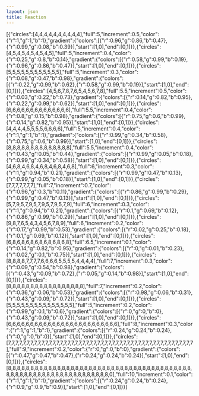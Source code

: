 ```yaml
---
layout: json
title: Reaction
---
```


[{"circles":[4,4,4,4,4,4,4,4,4,4],"full":5,"increment":0.5,"color":{"r":1,"g":1,"b":1},"gradient":{"colors":[{"r":0.96,"g":0.86,"b":0.47},{"r":0.99,"g":0.08,"b":0.39}],"start":[1,0],"end":[0,1]}},{"circles":[4,5,4,5,4,5,4,5,4,5],"full":5,"increment":0.4,"color":{"r":0.25,"g":0.8,"b":0.14},"gradient":{"colors":[{"r":0.58,"g":0.99,"b":0.19},{"r":0.96,"g":0.86,"b":0.47}],"start":[1,0],"end":[0,1]}},{"circles":[5,5,5,5,5,5,5,5,5,5,5,5],"full":5,"increment":0.3,"color":{"r":0.08,"g":0.47,"b":0.98},"gradient":{"colors":[{"r":0.22,"g":0.99,"b":0.62},{"r":0.58,"g":0.99,"b":0.19}],"start":[1,0],"end":[0,1]}},{"circles":[4,5,6,7,8,7,6,5,4,5,6,7,8],"full":5.5,"increment":0.5,"color":{"r":0.03,"g":0.22,"b":0.73},"gradient":{"colors":[{"r":0.14,"g":0.82,"b":0.95},{"r":0.22,"g":0.99,"b":0.62}],"start":[1,0],"end":[0,1]}},{"circles":[6,6,6,6,6,6,6,6,6,6,6,6,6,6],"full":5.5,"increment":0.4,"color":{"r":0.8,"g":0.15,"b":0.98},"gradient":{"colors":[{"r":0.75,"g":0.6,"b":0.99},{"r":0.14,"g":0.82,"b":0.95}],"start":[1,0],"end":[0,1]}},{"circles":[4,4,4,4,5,5,5,5,6,6,6,6],"full":5,"increment":0.4,"color":{"r":1,"g":1,"b":1},"gradient":{"colors":[{"r":0.99,"g":0.34,"b":0.58},{"r":0.75,"g":0.6,"b":0.99}],"start":[1,0],"end":[0,1]}},{"circles":[8,8,8,8,8,8,8,8,8,8,8,8,8,8],"full":5.5,"increment":0.4,"color":{"r":0.43,"g":0.05,"b":0.44},"gradient":{"colors":[{"r":0.99,"g":0.05,"b":0.18},{"r":0.99,"g":0.34,"b":0.58}],"start":[1,0],"end":[0,1]}},{"circles":[4,6,8,4,6,8,4,6,8,4,6,8,4,6,8],"full":6,"increment":0.3,"color":{"r":1,"g":0.94,"b":0.21},"gradient":{"colors":[{"r":0.99,"g":0.47,"b":0.13},{"r":0.99,"g":0.05,"b":0.18}],"start":[1,0],"end":[0,1]}},{"circles":[7,7,7,7,7,7,7],"full":7,"increment":0.7,"color":{"r":0.96,"g":0.3,"b":0.11},"gradient":{"colors":[{"r":0.86,"g":0.99,"b":0.29},{"r":0.99,"g":0.47,"b":0.13}],"start":[1,0],"end":[0,1]}},{"circles":[5,7,9,5,7,9,5,7,9,5,7,9,5,7,9],"full":6,"increment":0.3,"color":{"r":1,"g":0.94,"b":0.21},"gradient":{"colors":[{"r":0.1,"g":0.69,"b":0.12},{"r":0.86,"g":0.99,"b":0.29}],"start":[1,0],"end":[0,1]}},{"circles":[9,8,7,6,5,4,3,4,5,6,7,8,9],"full":6,"increment":0.2,"color":{"r":0.17,"g":0.99,"b":0.53},"gradient":{"colors":[{"r":0.02,"g":0.25,"b":0.18},{"r":0.1,"g":0.69,"b":0.12}],"start":[1,0],"end":[0,1]}},{"circles":[6,8,6,8,6,8,6,8,6,8,6,8,6,8],"full":6.5,"increment":0.1,"color":{"r":0.14,"g":0.82,"b":0.95},"gradient":{"colors":[{"r":0,"g":0.01,"b":0.23},{"r":0.02,"g":0.1,"b":0.75}],"start":[1,0],"end":[0,1]}},{"circles":[8,8,8,8,7,7,7,7,6,6,6,6,5,5,5,5,4,4,4,4],"full":7,"increment":0.3,"color":{"r":0.09,"g":0.54,"b":0.98},"gradient":{"colors":[{"r":0.43,"g":0.09,"b":0.72},{"r":0.05,"g":0.14,"b":0.98}],"start":[1,0],"end":[0,1]}},{"circles":[8,8,8,8,8,8,8,8,8,8,8,8,8,8,8,8,8],"full":7,"increment":0.2,"color":{"r":0.36,"g":0.06,"b":0.53},"gradient":{"colors":[{"r":0.98,"g":0.06,"b":0.31},{"r":0.43,"g":0.09,"b":0.72}],"start":[1,0],"end":[0,1]}},{"circles":[5,5,5,5,5,5,5,5,5,5,5,5,5,5,5],"full":5,"increment":0.2,"color":{"r":0.99,"g":0.1,"b":0.6},"gradient":{"colors":[{"r":0,"g":0,"b":0},{"r":0.43,"g":0.09,"b":0.72}],"start":[1,0],"end":[0,1]}},{"circles":[6,6,6,6,6,6,6,6,6,6,6,6,6,6,6,6,6,6,6,6,6,6,6,6,6],"full":8,"increment":0.3,"color":{"r":1,"g":1,"b":1},"gradient":{"colors":[{"r":0.24,"g":0.24,"b":0.24},{"r":0,"g":0,"b":0}],"start":[1,0],"end":[0,1]}},{"circles":[7,7,7,7,7,7,7,7,7,7,7,7,7,7,7,7,7,7,7,7,7,7,7,7,7,7,7,7,7,7,7,7,7,7,7,7,7,7,7,7,7,7,7,7,7,7,7,7,7,7],"full":9,"increment":0.2,"color":{"r":0,"g":0,"b":0},"gradient":{"colors":[{"r":0.47,"g":0.47,"b":0.47},{"r":0.24,"g":0.24,"b":0.24}],"start":[1,0],"end":[0,1]}},{"circles":[8,8,8,8,8,8,8,8,8,8,8,8,8,8,8,8,8,8,8,8,8,8,8,8,8,8,8,8,8,8,8,8,8,8,8,8,8,8,8,8,8,8,8,8,8,8,8,8,8,8,8,8,8,8,8,8,8,8,8,8,8,8,8,8,0],"full":10,"increment":0.1,"color":{"r":1,"g":1,"b":1},"gradient":{"colors":[{"r":0.24,"g":0.24,"b":0.24},{"r":0.9,"g":0.9,"b":0.9}],"start":[1,0],"end":[0,1]}}]
